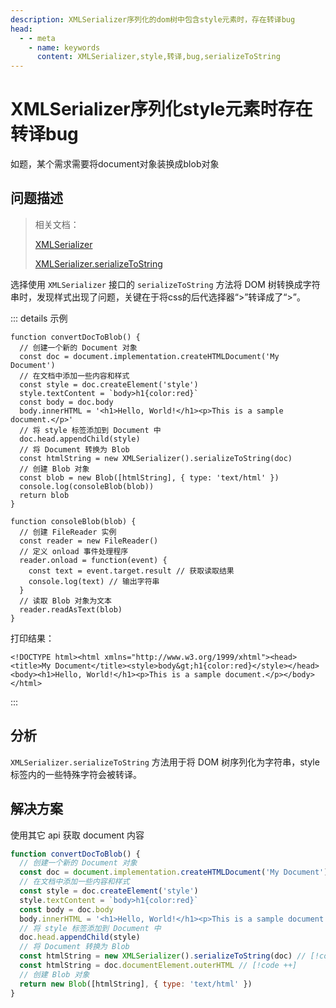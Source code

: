 ```yaml
---
description: XMLSerializer序列化的dom树中包含style元素时，存在转译bug
head:
  - - meta
    - name: keywords
      content: XMLSerializer,style,转译,bug,serializeToString
---
```


# XMLSerializer序列化style元素时存在转译bug <Badge type="danger" text="BUG" />

如题，某个需求需要将document对象装换成blob对象

## 问题描述

> 相关文档：
>
> [XMLSerializer](https://developer.mozilla.org/zh-CN/docs/Web/API/XMLSerializer)
>
> [XMLSerializer.serializeToString](https://developer.mozilla.org/en-US/docs/Web/API/XMLSerializer/serializeToString)

选择使用 `XMLSerializer` 接口的 `serializeToString` 方法将 DOM 树转换成字符串时，发现样式出现了问题，关键在于将css的后代选择器“>”转译成了“&gt;”。

::: details 示例

```js{12}
function convertDocToBlob() {
  // 创建一个新的 Document 对象
  const doc = document.implementation.createHTMLDocument('My Document')
  // 在文档中添加一些内容和样式
  const style = doc.createElement('style')
  style.textContent = `body>h1{color:red}`
  const body = doc.body
  body.innerHTML = '<h1>Hello, World!</h1><p>This is a sample document.</p>'
  // 将 style 标签添加到 Document 中
  doc.head.appendChild(style)
  // 将 Document 转换为 Blob
  const htmlString = new XMLSerializer().serializeToString(doc)
  // 创建 Blob 对象
  const blob = new Blob([htmlString], { type: 'text/html' })
  console.log(consoleBlob(blob))
  return blob
}

function consoleBlob(blob) {
  // 创建 FileReader 实例
  const reader = new FileReader()
  // 定义 onload 事件处理程序
  reader.onload = function(event) {
    const text = event.target.result // 获取读取结果
    console.log(text) // 输出字符串
  }
  // 读取 Blob 对象为文本
  reader.readAsText(blob)
}
```

打印结果：

`<!DOCTYPE html><html xmlns="http://www.w3.org/1999/xhtml"><head><title>My Document</title><style>body&gt;h1{color:red}</style></head><body><h1>Hello, World!</h1><p>This is a sample document.</p></body></html>`

:::

## 分析

`XMLSerializer.serializeToString` 方法用于将 DOM 树序列化为字符串，style标签内的一些特殊字符会被转译。

## 解决方案

使用其它 api 获取 document 内容

```js
function convertDocToBlob() {
  // 创建一个新的 Document 对象
  const doc = document.implementation.createHTMLDocument('My Document')
  // 在文档中添加一些内容和样式
  const style = doc.createElement('style')
  style.textContent = `body>h1{color:red}`
  const body = doc.body
  body.innerHTML = '<h1>Hello, World!</h1><p>This is a sample document.</p>'
  // 将 style 标签添加到 Document 中
  doc.head.appendChild(style)
  // 将 Document 转换为 Blob
  const htmlString = new XMLSerializer().serializeToString(doc) // [!code --]
  const htmlString = doc.documentElement.outerHTML // [!code ++]
  // 创建 Blob 对象
  return new Blob([htmlString], { type: 'text/html' })
}
```
